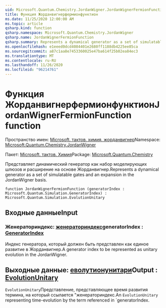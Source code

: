 ```yaml
---
uid: Microsoft.Quantum.Chemistry.JordanWigner.JordanWignerFermionFunction
title: Функция Жорданвигнерфермионфунктион
ms.date: 11/25/2020 12:00:00 AM
ms.topic: article
qsharp.kind: function
qsharp.namespace: Microsoft.Quantum.Chemistry.JordanWigner
qsharp.name: JordanWignerFermionFunction
qsharp.summary: Represents a dynamical generator as a set of simulatable gates and an expansion in the JordanWigner basis.
ms.openlocfilehash: e1eeed0dcd4084401e2680ff1188db4225ee85ca
ms.sourcegitcommit: a87c1aa8e7453360025e47ba614f25b02ea84ec3
ms.translationtype: MT
ms.contentlocale: ru-RU
ms.lasthandoff: 11/26/2020
ms.locfileid: "96214761"
---
```

# <a name="jordanwignerfermionfunction-function"></a><span data-ttu-id="e646b-102">Функция Жорданвигнерфермионфунктион</span><span class="sxs-lookup"><span data-stu-id="e646b-102">JordanWignerFermionFunction function</span></span>

<span data-ttu-id="e646b-103">Пространство имен: [Microsoft. тактов. химия. жорданвигнер](xref:Microsoft.Quantum.Chemistry.JordanWigner)</span><span class="sxs-lookup"><span data-stu-id="e646b-103">Namespace: [Microsoft.Quantum.Chemistry.JordanWigner](xref:Microsoft.Quantum.Chemistry.JordanWigner)</span></span>

<span data-ttu-id="e646b-104">Пакет: [Microsoft. тактов. Химия](https://nuget.org/packages/Microsoft.Quantum.Chemistry)</span><span class="sxs-lookup"><span data-stu-id="e646b-104">Package: [Microsoft.Quantum.Chemistry](https://nuget.org/packages/Microsoft.Quantum.Chemistry)</span></span>


<span data-ttu-id="e646b-105">Представляет динамический генератор как набор моделирующих шлюзов и расширение на основе Жорданвигнер.</span><span class="sxs-lookup"><span data-stu-id="e646b-105">Represents a dynamical generator as a set of simulatable gates and an expansion in the JordanWigner basis.</span></span>

```qsharp
function JordanWignerFermionFunction (generatorIndex : Microsoft.Quantum.Simulation.GeneratorIndex) : Microsoft.Quantum.Simulation.EvolutionUnitary
```


## <a name="input"></a><span data-ttu-id="e646b-106">Входные данные</span><span class="sxs-lookup"><span data-stu-id="e646b-106">Input</span></span>

### <a name="generatorindex--generatorindex"></a><span data-ttu-id="e646b-107">Женераториндекс: [женераториндекс](xref:Microsoft.Quantum.Simulation.GeneratorIndex)</span><span class="sxs-lookup"><span data-stu-id="e646b-107">generatorIndex : [GeneratorIndex](xref:Microsoft.Quantum.Simulation.GeneratorIndex)</span></span>

<span data-ttu-id="e646b-108">Индекс генератора, который должен быть представлен как единое развитие в Жорданвигнер.</span><span class="sxs-lookup"><span data-stu-id="e646b-108">A generator index to be represented as unitary evolution in the JordanWigner.</span></span>



## <a name="output--evolutionunitary"></a><span data-ttu-id="e646b-109">Выходные данные: [еволутионунитари](xref:Microsoft.Quantum.Simulation.EvolutionUnitary)</span><span class="sxs-lookup"><span data-stu-id="e646b-109">Output : [EvolutionUnitary](xref:Microsoft.Quantum.Simulation.EvolutionUnitary)</span></span>

<span data-ttu-id="e646b-110">`EvolutionUnitary`Представление, представляющее время развития термина, на который ссылается "женераториндекс.</span><span class="sxs-lookup"><span data-stu-id="e646b-110">An `EvolutionUnitary` representing time-evolution by the term referenced in \`generatorIndex.</span></span>